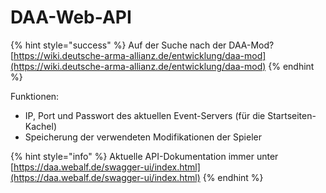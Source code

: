 # DAA-Web-API

{% hint style="success" %}
Auf der Suche nach der DAA-Mod? [https://wiki.deutsche-arma-allianz.de/entwicklung/daa-mod](https://wiki.deutsche-arma-allianz.de/entwicklung/daa-mod)
{% endhint %}

Funktionen:

* IP, Port und Passwort des aktuellen Event-Servers (für die Startseiten-Kachel)
* Speicherung der verwendeten Modifikationen der Spieler

{% hint style="info" %}
Aktuelle API-Dokumentation immer unter [https://daa.webalf.de/swagger-ui/index.html](https://daa.webalf.de/swagger-ui/index.html)
{% endhint %}
